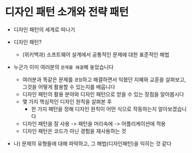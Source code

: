 # 디자인 패턴 소개와 전략 패턴

- 디자인 패턴의 세계로 떠나기

- 디자인 패턴?

  - (위키백과) 소프트웨어 설계에서 공통적인 문제에 대한 표준적인 해법

- 누군가 이미 여러분의 `문제를 해결`해 놓았습니다

  - 여러분과 똑같은 문제를 `경험`하고 해결하면서 익혔던 지혜와 교훈을 살펴보고,
    그것을 어떻게 활용할 수 있는지를 배웁니다
  - 디자인 패턴의 활용 분야와 디자인 패턴으로 얻을 수 있는 장점을 알아봅시다
  - 몇 가지 핵심적인 디자인 원칙을 살펴본 후
    - 한 가지 패턴을 정해 디자인 원칙이 어떤 식으로 작동하는지 알아보겠습니다
  - 디자인 패턴을 잘 사용 -> 패턴을 머리속에 -> 어플리케이션에 적용
  - 디자인 패턴은 코드가 아닌 경험을 재사용하는 것

- 나) 문제의 유형들에 대해 파악하고, 그 해법(디자인패턴)을 익히는 것 같다
